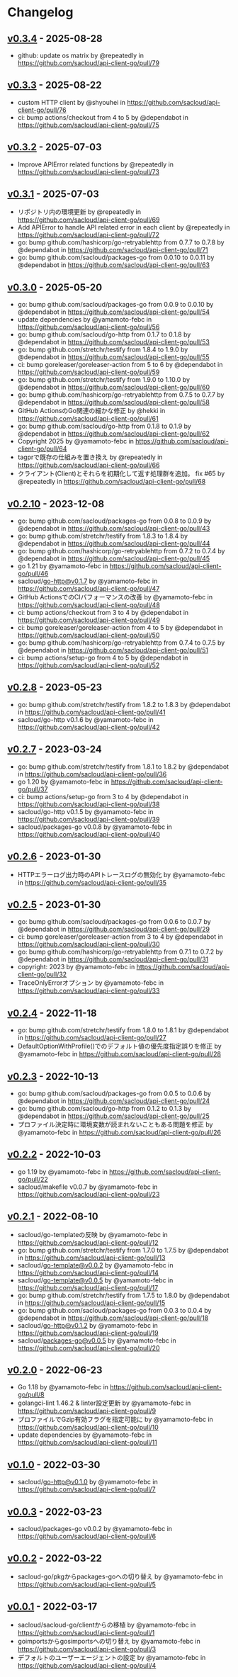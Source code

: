 # Changelog

## [v0.3.4](https://github.com/sacloud/api-client-go/compare/v0.3.3...v0.3.4) - 2025-08-28
- github: update os matrix by @repeatedly in https://github.com/sacloud/api-client-go/pull/79

## [v0.3.3](https://github.com/sacloud/api-client-go/compare/v0.3.2...v0.3.3) - 2025-08-22
- custom HTTP client by @shyouhei in https://github.com/sacloud/api-client-go/pull/76
- ci: bump actions/checkout from 4 to 5 by @dependabot in https://github.com/sacloud/api-client-go/pull/75

## [v0.3.2](https://github.com/sacloud/api-client-go/compare/v0.3.1...v0.3.2) - 2025-07-03
- Improve APIError related functions by @repeatedly in https://github.com/sacloud/api-client-go/pull/73

## [v0.3.1](https://github.com/sacloud/api-client-go/compare/v0.3.0...v0.3.1) - 2025-07-03
- リポジトリ内の環境更新 by @repeatedly in https://github.com/sacloud/api-client-go/pull/69
- Add APIError to handle API related error in each client by @repeatedly in https://github.com/sacloud/api-client-go/pull/72
- go: bump github.com/hashicorp/go-retryablehttp from 0.7.7 to 0.7.8 by @dependabot in https://github.com/sacloud/api-client-go/pull/71
- go: bump github.com/sacloud/packages-go from 0.0.10 to 0.0.11 by @dependabot in https://github.com/sacloud/api-client-go/pull/63

## [v0.3.0](https://github.com/sacloud/api-client-go/compare/v0.2.10...v0.3.0) - 2025-05-20
- go: bump github.com/sacloud/packages-go from 0.0.9 to 0.0.10 by @dependabot in https://github.com/sacloud/api-client-go/pull/54
- update dependencies by @yamamoto-febc in https://github.com/sacloud/api-client-go/pull/56
- go: bump github.com/sacloud/go-http from 0.1.7 to 0.1.8 by @dependabot in https://github.com/sacloud/api-client-go/pull/53
- go: bump github.com/stretchr/testify from 1.8.4 to 1.9.0 by @dependabot in https://github.com/sacloud/api-client-go/pull/55
- ci: bump goreleaser/goreleaser-action from 5 to 6 by @dependabot in https://github.com/sacloud/api-client-go/pull/59
- go: bump github.com/stretchr/testify from 1.9.0 to 1.10.0 by @dependabot in https://github.com/sacloud/api-client-go/pull/60
- go: bump github.com/hashicorp/go-retryablehttp from 0.7.5 to 0.7.7 by @dependabot in https://github.com/sacloud/api-client-go/pull/58
- GitHub ActionsのGo関連の細かな修正 by @hekki in https://github.com/sacloud/api-client-go/pull/61
- go: bump github.com/sacloud/go-http from 0.1.8 to 0.1.9 by @dependabot in https://github.com/sacloud/api-client-go/pull/62
- Copyright 2025 by @yamamoto-febc in https://github.com/sacloud/api-client-go/pull/64
- tagprで既存の仕組みを置き換え by @repeatedly in https://github.com/sacloud/api-client-go/pull/66
- クライアント(Client)とそれらを初期化して返す処理群を追加。 fix #65 by @repeatedly in https://github.com/sacloud/api-client-go/pull/68

## [v0.2.10](https://github.com/sacloud/api-client-go/compare/v0.2.8...v0.2.10) - 2023-12-08
- go: bump github.com/sacloud/packages-go from 0.0.8 to 0.0.9 by @dependabot in https://github.com/sacloud/api-client-go/pull/43
- go: bump github.com/stretchr/testify from 1.8.3 to 1.8.4 by @dependabot in https://github.com/sacloud/api-client-go/pull/44
- go: bump github.com/hashicorp/go-retryablehttp from 0.7.2 to 0.7.4 by @dependabot in https://github.com/sacloud/api-client-go/pull/45
- go 1.21 by @yamamoto-febc in https://github.com/sacloud/api-client-go/pull/46
- sacloud/go-http@v0.1.7 by @yamamoto-febc in https://github.com/sacloud/api-client-go/pull/47
- GitHub ActionsでのCIパフォーマンスの改善 by @yamamoto-febc in https://github.com/sacloud/api-client-go/pull/48
- ci: bump actions/checkout from 3 to 4 by @dependabot in https://github.com/sacloud/api-client-go/pull/49
- ci: bump goreleaser/goreleaser-action from 4 to 5 by @dependabot in https://github.com/sacloud/api-client-go/pull/50
- go: bump github.com/hashicorp/go-retryablehttp from 0.7.4 to 0.7.5 by @dependabot in https://github.com/sacloud/api-client-go/pull/51
- ci: bump actions/setup-go from 4 to 5 by @dependabot in https://github.com/sacloud/api-client-go/pull/52

## [v0.2.8](https://github.com/sacloud/api-client-go/compare/v0.2.7...v0.2.8) - 2023-05-23
- go: bump github.com/stretchr/testify from 1.8.2 to 1.8.3 by @dependabot in https://github.com/sacloud/api-client-go/pull/41
- sacloud/go-http v0.1.6 by @yamamoto-febc in https://github.com/sacloud/api-client-go/pull/42

## [v0.2.7](https://github.com/sacloud/api-client-go/compare/v0.2.6...v0.2.7) - 2023-03-24
- go: bump github.com/stretchr/testify from 1.8.1 to 1.8.2 by @dependabot in https://github.com/sacloud/api-client-go/pull/36
- go 1.20 by @yamamoto-febc in https://github.com/sacloud/api-client-go/pull/37
- ci: bump actions/setup-go from 3 to 4 by @dependabot in https://github.com/sacloud/api-client-go/pull/38
- sacloud/go-http v0.1.5 by @yamamoto-febc in https://github.com/sacloud/api-client-go/pull/39
- sacloud/packages-go v0.0.8 by @yamamoto-febc in https://github.com/sacloud/api-client-go/pull/40

## [v0.2.6](https://github.com/sacloud/api-client-go/compare/v0.2.5...v0.2.6) - 2023-01-30
- HTTPエラーログ出力時のAPIトレースログの無効化 by @yamamoto-febc in https://github.com/sacloud/api-client-go/pull/35

## [v0.2.5](https://github.com/sacloud/api-client-go/compare/v0.2.4...v0.2.5) - 2023-01-30
- go: bump github.com/sacloud/packages-go from 0.0.6 to 0.0.7 by @dependabot in https://github.com/sacloud/api-client-go/pull/29
- ci: bump goreleaser/goreleaser-action from 3 to 4 by @dependabot in https://github.com/sacloud/api-client-go/pull/30
- go: bump github.com/hashicorp/go-retryablehttp from 0.7.1 to 0.7.2 by @dependabot in https://github.com/sacloud/api-client-go/pull/31
- copyright: 2023 by @yamamoto-febc in https://github.com/sacloud/api-client-go/pull/32
- TraceOnlyErrorオプション by @yamamoto-febc in https://github.com/sacloud/api-client-go/pull/33

## [v0.2.4](https://github.com/sacloud/api-client-go/compare/v0.2.3...v0.2.4) - 2022-11-18
- go: bump github.com/stretchr/testify from 1.8.0 to 1.8.1 by @dependabot in https://github.com/sacloud/api-client-go/pull/27
- DefaultOptionWithProfile()でのデフォルト値の優先度指定誤りを修正 by @yamamoto-febc in https://github.com/sacloud/api-client-go/pull/28

## [v0.2.3](https://github.com/sacloud/api-client-go/compare/v0.2.2...v0.2.3) - 2022-10-13
- go: bump github.com/sacloud/packages-go from 0.0.5 to 0.0.6 by @dependabot in https://github.com/sacloud/api-client-go/pull/24
- go: bump github.com/sacloud/go-http from 0.1.2 to 0.1.3 by @dependabot in https://github.com/sacloud/api-client-go/pull/25
- プロファイル決定時に環境変数が読まれないこともある問題を修正 by @yamamoto-febc in https://github.com/sacloud/api-client-go/pull/26

## [v0.2.2](https://github.com/sacloud/api-client-go/compare/v0.2.1...v0.2.2) - 2022-10-03
- go 1.19 by @yamamoto-febc in https://github.com/sacloud/api-client-go/pull/22
- sacloud/makefile v0.0.7 by @yamamoto-febc in https://github.com/sacloud/api-client-go/pull/23

## [v0.2.1](https://github.com/sacloud/api-client-go/compare/v0.2.0...v0.2.1) - 2022-08-10
- sacloud/go-templateの反映 by @yamamoto-febc in https://github.com/sacloud/api-client-go/pull/12
- go: bump github.com/stretchr/testify from 1.7.0 to 1.7.5 by @dependabot in https://github.com/sacloud/api-client-go/pull/13
- sacloud/go-template@v0.0.2 by @yamamoto-febc in https://github.com/sacloud/api-client-go/pull/14
- sacloud/go-template@v0.0.5 by @yamamoto-febc in https://github.com/sacloud/api-client-go/pull/17
- go: bump github.com/stretchr/testify from 1.7.5 to 1.8.0 by @dependabot in https://github.com/sacloud/api-client-go/pull/15
- go: bump github.com/sacloud/packages-go from 0.0.3 to 0.0.4 by @dependabot in https://github.com/sacloud/api-client-go/pull/18
- sacloud/go-http@v0.1.2 by @yamamoto-febc in https://github.com/sacloud/api-client-go/pull/19
- sacloud/packages-go@v0.0.5 by @yamamoto-febc in https://github.com/sacloud/api-client-go/pull/20

## [v0.2.0](https://github.com/sacloud/api-client-go/compare/v0.1.0...v0.2.0) - 2022-06-23
- Go 1.18 by @yamamoto-febc in https://github.com/sacloud/api-client-go/pull/8
- golangci-lint 1.46.2 & linter設定更新 by @yamamoto-febc in https://github.com/sacloud/api-client-go/pull/9
- プロファイルでGzip有効フラグを指定可能に by @yamamoto-febc in https://github.com/sacloud/api-client-go/pull/10
- update dependencies by @yamamoto-febc in https://github.com/sacloud/api-client-go/pull/11

## [v0.1.0](https://github.com/sacloud/api-client-go/compare/v0.0.3...v0.1.0) - 2022-03-30
- sacloud/go-http@v0.1.0 by @yamamoto-febc in https://github.com/sacloud/api-client-go/pull/7

## [v0.0.3](https://github.com/sacloud/api-client-go/compare/v0.0.2...v0.0.3) - 2022-03-23
- sacloud/packages-go v0.0.2 by @yamamoto-febc in https://github.com/sacloud/api-client-go/pull/6

## [v0.0.2](https://github.com/sacloud/api-client-go/compare/v0.0.1...v0.0.2) - 2022-03-22
- sacloud-go/pkgからpackages-goへの切り替え by @yamamoto-febc in https://github.com/sacloud/api-client-go/pull/5

## [v0.0.1](https://github.com/sacloud/api-client-go/commits/v0.0.1) - 2022-03-17
- sacloud/sacloud-go/clientからの移植 by @yamamoto-febc in https://github.com/sacloud/api-client-go/pull/1
- goimportsからgosimportsへの切り替え by @yamamoto-febc in https://github.com/sacloud/api-client-go/pull/3
- デフォルトのユーザーエージェントの設定 by @yamamoto-febc in https://github.com/sacloud/api-client-go/pull/4
